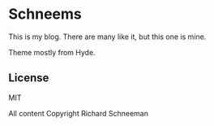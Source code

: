 # Schneems

This is my blog. There are many like it, but this one is mine.

Theme mostly from Hyde.

## License

MIT

All content Copyright Richard Schneeman
